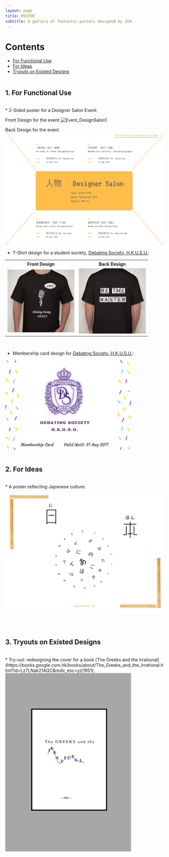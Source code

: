 ```yaml
---
layout: page
title: POSTER
subtitle: A gallery of fantastic posters designed by JIN.
---
```

# Contents
 * [For Functional Use](#category1)
 * [For Ideas](#category2)
 * [Tryouts on Existed Designs](#category3)
<br><br>

## 1. For Functional Use  <a name="category1"></a>
<br>
* 2-Sided poster for a Designer Salon Event:

Front Design for the event
![Event_DesignSalon1](/img/人-2.png) 

Back Design for the event
![Event_DesignSalon2](/img/DesignSalon.png)
<br>

* T-Shirt design for a student society, [Debating Society, H.K.U.S.U.](https://zh-hk.facebook.com/DebatingSocietyHkusu/):

<table style="width:90%">
  <tr>
    <th>Front Design</th>
    <th>Back Design</th> 
  </tr>
  <tr>
    <td><img src="/img/T-shirt(front) of Debating Society.png" width="400"></td>
    <td><img src="/img/T-shirt(back) of Debating Society.png" width="400"></td> 
  </tr>
</table>
<br>

* Membership card design for [Debating Society, H.K.U.S.U.](https://zh-hk.facebook.com/DebatingSocietyHkusu/):

<img src="/img/Membership Card Design.png" width="400">

<br>
<br>

## 2. For Ideas <a name="category2"></a>
<br>
* A poster reflecting Japanese culture:

![ProJapan](/img/Japan.png)

<br><br>

## 3. Tryouts on Existed Designs <a name="category3"></a>
<br>
* Try-out: redesigning the cover for a book [The Greeks and the Irrational](https://books.google.com.hk/books/about/The_Greeks_and_the_Irrational.html?id=Lz7LNak21AQC&redir_esc=y)(1951):

<img src="/img/postersGallery/Irrationallll.png" width="400">
